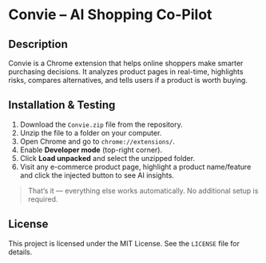# Convie – AI Shopping Co-Pilot

## Description
Convie is a Chrome extension that helps online shoppers make smarter purchasing decisions. It analyzes product pages in real-time, highlights risks, compares alternatives, and tells users if a product is worth buying.

## Installation & Testing

1. Download the `Convie.zip` file from the repository.
2. Unzip the file to a folder on your computer.
3. Open Chrome and go to `chrome://extensions/`.
4. Enable **Developer mode** (top-right corner).
5. Click **Load unpacked** and select the unzipped folder.
6. Visit any e-commerce product page, highlight a product name/feature and click the injected button to see AI insights.

> That’s it — everything else works automatically. No additional setup is required.

## License
This project is licensed under the MIT License. See the `LICENSE` file for details.
